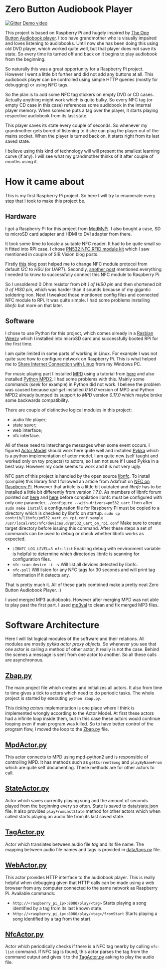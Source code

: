 Zero Button Audiobook Player
============================

[![Gitter](https://badges.gitter.im/Join%20Chat.svg)](https://gitter.im/2m/zbap?utm_source=badge&utm_medium=badge&utm_campaign=pr-badge&utm_content=badge)
[Demo video]

This project is based on Raspberry Pi and hugely inspired by [The One Button Audiobook player]. I too have grandmother who is visually impaired and loves listening to audiobooks. Until now she has been doing this using old DVD player, which worked quite well, but that player does not save its state. So every time its turned off and back on it begins to play audiobook from the beginning.

So naturally this was a great opportunity for a Raspberry Pi project. However I went a little bit further and did not add any buttons at all. This audiobook player can be controlled using simple HTTP queries (mostly for debugging) or using NFC tags.

So the plan is to add some NFC tag stickers on empty DVD or CD cases. Actually anything might work which is quite bulky. So every NFC tag (or empty CD case in this case) references some audiobook in the internal player memory. When someone puts a tag over the player, it starts playing respective audiobook from its last state.

This player saves its state every couple of seconds. So whenever my grandmother gets bored of listening to it she can plug the player out of the mains socket. When the player is turned back on, it starts right from its last saved state.

I believe using this kind of technology will will present the smallest learning curve (if any). I will see what my grandmother thinks of it after couple of months using it.

How it came about
=================
This is my first Raspberry Pi project. So here I will try to enumerate every step that I took to make this project be.

Hardware
--------
I got a Raspberry Pi for this project from [ModMyPi]. I also bought a case, SD to microSD card adapter and HDMI to DVI adapter from there.

It took some time to locate a suitable NFC reader. It had to be quite small so it fitted into RPi case. I chose [PN532 NFC RFID module kit] which I saw mentioned in couple of SIB Vision blog posts.

Firstly [this][NFC/RFID for Beagleboard xm with Java] blog post helped me to change NFC module protocol from default _I2C_ to _HSU_ (or _UART_). Secondly, [another post][NFC Reader with RaspberryPi GPIO] mentioned everything I needed to know to successfully connect this NFC module to Raspberry Pi.

So I unsoldered 0 Ohm resistor from _bit 1 of HIS0 pin_ and then shortened _bit 0 of HIS0 pin_, which was harder than it sounds because of my gigantic soldering iron. Next I tweaked those mentioned config files and connected NFC module to RPi. It was quite simple. I had some problems installing _libnfc_ but more on that later.

Software
--------
I chose to use Python for this project, which comes already in a [Rasbian Weezy] which I installed into microSD card and successfully booted RPi for the first time.

I am quite limited in some parts of working in Linux. For example I was not quite sure how to configure network on Raspberry Pi. This is what helped me to [Share Internet Connection with Linux] from my Windows PC.

For music playing part I installed [MPD] using a tutorial from [here][Installing MPD] and also installed [Python MPD2]. I had some problems with this. Mainly some commands (_seek_ for example) in Python did not work. I believe the problem was caused because _apt-get_ installed _0.16.0_ version of MPD and Python MPD2 already bumped its support to _MPD_ version _0.17.0_ which maybe broke some backwards compatibility.

There are couple of distinctive logical modules in this project:

* audio file player;
* state saver;
* web interface;
* nfc interface.

All of these need to interchange messages when some event occurs. I figured [Actor Model] should work here quite well and installed [Pykka] which is a python implementation of actor model. I am quite new (self taught and worked only on toy projects) to actors, so I am not sure if I used Pykka in a best way. However my code seems to work and it is not very ugly.

NFC part of this project is handled by the open source [libnfc]. To install (compile) this library first I followed an article from Adafruit on [NFC on Raspberry Pi]. However that article is a little bit outdated and _libnfc_ has to be installed a little bit differently from version _1.7.0_. As members of libnfc forum pointed out [here][libnfc forum post] and [here][libnfc forum post #2] before compilation libnfc must be configured with only one parameter. ```./configure --with-drivers=pn532_uart``` Then after ```sudo make install``` a configuration file for Raspberry Pi must be copied to a directory which is checked by libnfc on startup. ```sudo cp contrib/libnfc/pn532_uart_on_rpi.conf.sample /usr/local/etc/nfc/devices.d/pn532_uart_on_rpi.conf``` Make sure to create target directory before issuing this command. After these steps a set of commands can be used to debug or check whether libnfc works as expected.

* ```LIBNFC_LOG_LEVEL=3 nfc-list``` Enabling debug with environment variable is helpful to determine which directories libnfc is scanning for configuration files.
* ```nfc-scan-device -i -v``` Will list all devices detected by libnfc.
* ```nfc-poll``` Will listen for any NFC tags for 30 seconds and will print tag information if it detects any.

That is pretty much it. All of these parts combined make a pretty neat Zero Button Audiobook Player. :)

I used merged MP3 audiobooks. However after merging MPD was not able to play past the first part. I used [mp3val](http://mp3val.sourceforge.net/) to clean and fix merged MP3 files.

Software Architecture
=====================
Here I will list logical modules of the software and their relations. All modules are mostly _pykka actor proxy objects_. So whenever you see that one actor is calling a method of other actor, it really is not the case. Behind the scenes a message is sent from one actor to another. So all these calls are asynchronous.

[Zbap.py](Zbap.py)
------------------
The main project file which creates and initializes all actors. It also from time to time gives a tick to actors which need to do periodic tasks. The whole project is started by executing ```python Zbap.py```.

This _ticking actors_ implementation is one place where I think is implemented wrongly according to the Actor Model. At first these actors had a infinite loop inside them, but in this case these actors would continue looping even if main program was killed. So to have better control of the program flow, I moved the loop to the [Zbap.py](Zbap.py) file.

[MpdActor.py](MpdActor.py)
--------------------------
This actor connects to MPD using mpd-python2 and is responsible of controlling MPD. It has methods such as ```getCurrentSong``` and ```playByNameFrom``` which are quite self documenting. These methods are for other actors to call.

[StateActor.py](StateActor.py)
------------------------------
Actor which saves currently playing song and the amount of seconds played from the beginning every so often. State is saved to [data/state.json](data/state.json) file. It also provides ```playFromLastState``` method for other actors which when called starts playing an audio file from its last saved state.

[TagActor.py](TagActor.py)
--------------------------
Actor which translates between audio file _tag_ and its file name. The mapping between audio file names and tags is provided in [data/tags.py](data/tags.py) file.

[WebActor.py](WebActor.py)
--------------------------
This actor provides HTTP interface to the audiobook player. This is really helpful when debugging given that HTTP calls can be made using a web browser from any computer connected to the same network as Raspberry Pi. Available commands:

* ```http://<raspberry_pi_ip>:8080/play/<tag>``` Starts playing a song identified by a tag from its last known state.
* ```http://<raspberry_pi_ip>:8080/play/<tag>/fromStart``` Starts playing a song identified by a tag from the start.

[NfcActor.py](NfcActor.py)
--------------------------
Actor which periodically checks if there is a NFC tag nearby by calling ```nfc-list``` command. If NFC tag is found, this actor parses the tag from the command output and gives it to the [TagActor.py](TagActor.py) asking to play the audio file.

[Demo video]: http://www.youtube.com/watch?v=PfXmEMPt9ws
[The One Button Audiobook player]: http://blogs.fsfe.org/clemens/2012/10/30/the-one-button-audiobook-player/
[ModMyPi]: https://www.modmypi.com/
[PN532 NFC RFID module kit]: http://www.elechouse.com/elechouse/index.php?main_page=product_info&cPath=90_93&products_id=2205
[NFC/RFID for Beagleboard xm with Java]: http://blog.sibvisions.com/2012/11/26/nfcrfid-for-beagleboard-xm-with-java/
[NFC Reader with RaspberryPi GPIO]: http://blog.sibvisions.com/2013/01/04/nfc-reader-with-raspberrypi-gpio/
[Rasbian Weezy]: http://www.raspberrypi.org/downloads
[Share Internet Connection with Linux]: http://blog.creativeitp.com/posts-and-articles/windows/share-windows-internet-connection-with-linux/comment-page-1/
[MPD]: http://mpd.wikia.com/wiki/Music_Player_Daemon_Wiki
[Installing MPD]: http://crunchbang.org/forums/viewtopic.php?id=4686
[Python MPD2]: https://github.com/Mic92/python-mpd2
[Actor Model]: http://en.wikipedia.org/wiki/Actor_model
[Pykka]: https://github.com/jodal/pykka
[libnfc]: https://code.google.com/p/libnfc/
[NFC on Raspberry Pi]: http://learn.adafruit.com/adafruit-nfc-rfid-on-raspberry-pi/overview
[libnfc forum post]: http://www.libnfc.org/community/topic/924/no-nfc-device-when-using-libnfc-170-rc5-on-raspberry-pi/
[libnfc forum post #2]: http://www.libnfc.org/community/topic/913/no-nfc-device-found-with-libnfc170rc4-on-raspberry-pi/
